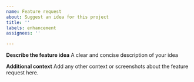 ```yaml
---
name: Feature request
about: Suggest an idea for this project
title: ''
labels: enhancement
assignees: ''

---
```


**Describe the feature idea**
A clear and concise description of your idea

**Additional context**
Add any other context or screenshots about the feature request here.
